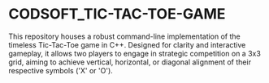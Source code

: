 # CODSOFT_TIC-TAC-TOE-GAME
This repository houses a robust command-line implementation of the timeless Tic-Tac-Toe game in C++. Designed for clarity and interactive gameplay, it allows two players to engage in strategic competition on a 3x3 grid, aiming to achieve vertical, horizontal, or diagonal alignment of their respective symbols ('X' or 'O').
